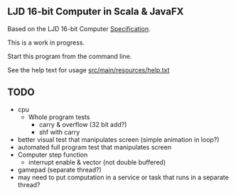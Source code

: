 LJD 16-bit Computer in Scala & JavaFX
-------------------------------------

Based on the LJD 16-bit Computer
[Specification](https://github.com/lj-ditrapani/16-bit-computer-specification).

This is a work in progress.

Start this program from the command line.

See the help text for usage [src/main/resources/help.txt](src/main/resources/help.txt)


TODO
----

- cpu
    - Whole program tests
      - carry & overflow (32 bit add?)
      - shf with carry
- better visual test that manipulates screen (simple animation in loop?)
- automated full program test that manipulates screen
- Computer step function
    - interrupt enable & vector (not double buffered)
- gamepad (separate thread?)
- may need to put computation in a service or task
  that runs in a separate thread?
